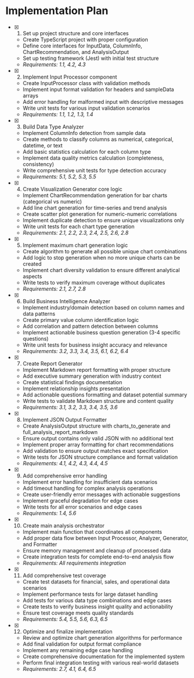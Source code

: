 # Implementation Plan

- [x] 1. Set up project structure and core interfaces
  - Create TypeScript project with proper configuration
  - Define core interfaces for InputData, ColumnInfo, ChartRecommendation, and AnalysisOutput
  - Set up testing framework (Jest) with initial test structure
  - _Requirements: 1.1, 4.2, 4.3_

- [x] 2. Implement Input Processor component
  - Create InputProcessor class with validation methods
  - Implement input format validation for headers and sampleData arrays
  - Add error handling for malformed input with descriptive messages
  - Write unit tests for various input validation scenarios
  - _Requirements: 1.1, 1.2, 1.3, 1.4_

- [x] 3. Build Data Type Analyzer
  - Implement ColumnInfo detection from sample data
  - Create methods to classify columns as numerical, categorical, datetime, or text
  - Add basic statistics calculation for each column type
  - Implement data quality metrics calculation (completeness, consistency)
  - Write comprehensive unit tests for type detection accuracy
  - _Requirements: 5.1, 5.2, 5.3, 5.5_

- [x] 4. Create Visualization Generator core logic
  - Implement ChartRecommendation generation for bar charts (categorical vs numeric)
  - Add line chart generation for time-series and trend analysis
  - Create scatter plot generation for numeric-numeric correlations
  - Implement duplicate detection to ensure unique visualizations only
  - Write unit tests for each chart type generation
  - _Requirements: 2.1, 2.2, 2.3, 2.4, 2.5, 2.6, 2.8_

- [x] 5. Implement maximum chart generation logic
  - Create algorithm to generate all possible unique chart combinations
  - Add logic to stop generation when no more unique charts can be created
  - Implement chart diversity validation to ensure different analytical aspects
  - Write tests to verify maximum coverage without duplicates
  - _Requirements: 2.1, 2.7, 2.8_

- [x] 6. Build Business Intelligence Analyzer
  - Implement industry/domain detection based on column names and data patterns
  - Create primary value column identification logic
  - Add correlation and pattern detection between columns
  - Implement actionable business question generation (3-4 specific questions)
  - Write unit tests for business insight accuracy and relevance
  - _Requirements: 3.2, 3.3, 3.4, 3.5, 6.1, 6.2, 6.4_

- [x] 7. Create Report Generator
  - Implement Markdown report formatting with proper structure
  - Add executive summary generation with industry context
  - Create statistical findings documentation
  - Implement relationship insights presentation
  - Add actionable questions formatting and dataset potential summary
  - Write tests to validate Markdown structure and content quality
  - _Requirements: 3.1, 3.2, 3.3, 3.4, 3.5, 3.6_

- [x] 8. Implement JSON Output Formatter
  - Create AnalysisOutput structure with charts_to_generate and full_analysis_report_markdown
  - Ensure output contains only valid JSON with no additional text
  - Implement proper array formatting for chart recommendations
  - Add validation to ensure output matches exact specification
  - Write tests for JSON structure compliance and format validation
  - _Requirements: 4.1, 4.2, 4.3, 4.4, 4.5_

- [x] 9. Add comprehensive error handling
  - Implement error handling for insufficient data scenarios
  - Add timeout handling for complex analysis operations
  - Create user-friendly error messages with actionable suggestions
  - Implement graceful degradation for edge cases
  - Write tests for all error scenarios and edge cases
  - _Requirements: 1.4, 5.6_

- [x] 10. Create main analysis orchestrator
  - Implement main function that coordinates all components
  - Add proper data flow between Input Processor, Analyzer, Generator, and Formatter
  - Ensure memory management and cleanup of processed data
  - Create integration tests for complete end-to-end analysis flow
  - _Requirements: All requirements integration_

- [x] 11. Add comprehensive test coverage
  - Create test datasets for financial, sales, and operational data scenarios
  - Implement performance tests for large dataset handling
  - Add tests for various data type combinations and edge cases
  - Create tests to verify business insight quality and actionability
  - Ensure test coverage meets quality standards
  - _Requirements: 5.4, 5.5, 5.6, 6.3, 6.5_

- [x] 12. Optimize and finalize implementation
  - Review and optimize chart generation algorithms for performance
  - Add final validation for output format compliance
  - Implement any remaining edge case handling
  - Create comprehensive documentation for the implemented system
  - Perform final integration testing with various real-world datasets
  - _Requirements: 2.7, 4.1, 6.4, 6.5_